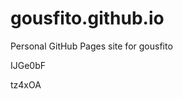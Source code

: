 # gousfito.github.io
Personal GitHub Pages site for gousfito










































IJGe0bF

tz4xOA
